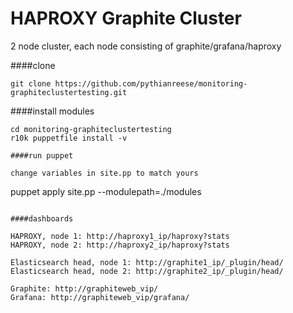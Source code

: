 HAPROXY Graphite Cluster
========================

2 node cluster, each node consisting of graphite/grafana/haproxy

####clone
```
git clone https://github.com/pythianreese/monitoring-graphiteclustertesting.git
```

####install modules
```
cd monitoring-graphiteclustertesting
r10k puppetfile install -v

####run puppet

change variables in site.pp to match yours
```
puppet apply site.pp --modulepath=./modules
```

####dashboards

HAPROXY, node 1: http://haproxy1_ip/haproxy?stats
HAPROXY, node 2: http://haproxy2_ip/haproxy?stats

Elasticsearch head, node 1: http://graphite1_ip/_plugin/head/
Elasticsearch head, node 2: http://graphite2_ip/_plugin/head/

Graphite: http://graphiteweb_vip/
Grafana: http://graphiteweb_vip/grafana/

